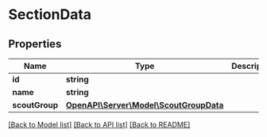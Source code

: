 # SectionData

## Properties
Name | Type | Description | Notes
------------ | ------------- | ------------- | -------------
**id** | **string** |  | 
**name** | **string** |  | 
**scoutGroup** | [**OpenAPI\Server\Model\ScoutGroupData**](ScoutGroupData.md) |  | 

[[Back to Model list]](../README.md#documentation-for-models) [[Back to API list]](../README.md#documentation-for-api-endpoints) [[Back to README]](../README.md)


